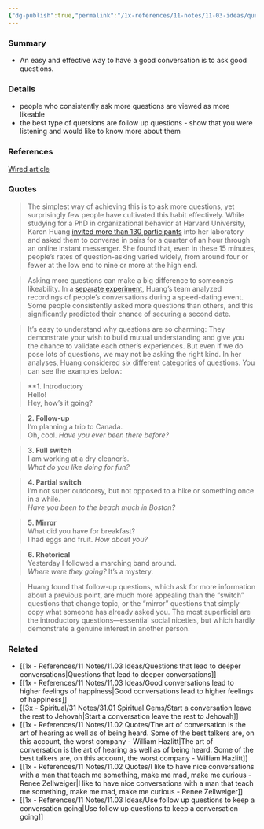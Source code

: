 ```yaml
---
{"dg-publish":true,"permalink":"/1x-references/11-notes/11-03-ideas/questions-are-the-best-way-to-hold-a-great-conversation/","title":"Questions are the best way to hold a great conversation","created":"2024-09-21T18:32:40.657+03:00","updated":"2024-09-23T15:17:46.567+03:00"}
---
```



### Summary
- An easy and effective way to have a good conversation is to ask good questions.

### Details
- people who consistently ask more questions are viewed as more likeable
- the best type of quetsions are follow up questions - show that you were listening and would like to know more about them

### References
[Wired article](https://www.wired.com/story/the-science-of-having-a-great-conversation-research-social-connection/?category=fascinating_stories&position=4&scheduled_corpus_item_id=73458899-9c01-4b9f-871f-1acc17eecdef&sponsored=0&url=https%3A%2F%2Fwww.wired.com%2Fstory%2Fthe-science-of-having-a-great-conversation-research-social-connection%2F)

### Quotes
> The simplest way of achieving this is to ask more questions, yet surprisingly few people have cultivated this habit effectively. While studying for a PhD in organizational behavior at Harvard University, Karen Huang [invited more than 130 participants](https://www.hbs.edu/ris/Publication%20Files/Huang%20et%20al%202017%5F6945bc5e-3b3e-4c0a-addd-254c9e603c60.pdf) into her laboratory and asked them to converse in pairs for a quarter of an hour through an online instant messenger. She found that, even in these 15 minutes, people’s rates of question-asking varied widely, from around four or fewer at the low end to nine or more at the high end.

> Asking more questions can make a big difference to someone’s likeability. In a [separate experiment](https://www.hbs.edu/ris/Publication%20Files/Huang%20et%20al%202017%5F6945bc5e-3b3e-4c0a-addd-254c9e603c60.pdf), Huang’s team analyzed recordings of people’s conversations during a speed-dating event. Some people consistently asked more questions than others, and this significantly predicted their chance of securing a second date.

> It’s easy to understand why questions are so charming: They demonstrate your wish to build mutual understanding and give you the chance to validate each other’s experiences. But even if we do pose lots of questions, we may not be asking the right kind. In her analyses, Huang considered six different categories of questions. You can see the examples below:

> **1. Introductory  
> Hello!  
> Hey, how’s it going?

> **2. Follow-up**  
> I’m planning a trip to Canada.  
> Oh, cool. _Have you ever been there before?_

> **3. Full switch**  
> I am working at a dry cleaner’s.  
> _What do you like doing for fun?_

> **4. Partial switch**  
> I’m not super outdoorsy, but not opposed to a hike or something once in a while.  
> _Have you been to the beach much in Boston?_

> **5. Mirror**  
> What did you have for breakfast?  
> I had eggs and fruit. _How about you?_

> **6. Rhetorical**  
> Yesterday I followed a marching band around.  
> _Where were they going?_ It’s a mystery.

> Huang found that follow-up questions, which ask for more information about a previous point, are much more appealing than the “switch” questions that change topic, or the “mirror” questions that simply copy what someone has already asked you. The most superficial are the introductory questions—essential social niceties, but which hardly demonstrate a genuine interest in another person.

### Related
- [[1x - References/11 Notes/11.03 Ideas/Questions that lead to deeper conversations\|Questions that lead to deeper conversations]]
- [[1x - References/11 Notes/11.03 Ideas/Good conversations lead to higher feelings of happiness\|Good conversations lead to higher feelings of happiness]]
- [[3x - Spiritual/31 Notes/31.01 Spiritual Gems/Start a conversation leave the rest to Jehovah\|Start a conversation leave the rest to Jehovah]]
- [[1x - References/11 Notes/11.02 Quotes/The art of conversation is the art of hearing as well as of being heard. Some of the best talkers are, on this account, the worst company - William Hazlitt\|The art of conversation is the art of hearing as well as of being heard. Some of the best talkers are, on this account, the worst company - William Hazlitt]]
- [[1x - References/11 Notes/11.02 Quotes/I like to have nice conversations with a man that teach me something, make me mad, make me curious - Renee Zellweiger\|I like to have nice conversations with a man that teach me something, make me mad, make me curious - Renee Zellweiger]]
- [[1x - References/11 Notes/11.03 Ideas/Use follow up questions to keep a conversation going\|Use follow up questions to keep a conversation going]]